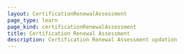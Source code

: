 ```yaml
--- 
layout: CertificationRenewalAssessment 
page_type: learn
page_kind: certificationRenewalAssessment
title: Certification Renewal Assessment
description: Certification Renewal Assessment updation
--- 
```

